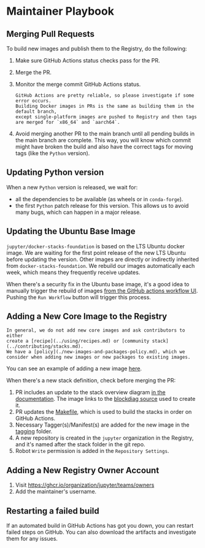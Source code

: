 # Maintainer Playbook

## Merging Pull Requests

To build new images and publish them to the Registry, do the following:

1. Make sure GitHub Actions status checks pass for the PR.
2. Merge the PR.
3. Monitor the merge commit GitHub Actions status.

   ```{note}
   GitHub Actions are pretty reliable, so please investigate if some error occurs.
   Building Docker images in PRs is the same as building them in the default branch,
   except single-platform images are pushed to Registry and then tags are merged for `x86_64` and `aarch64`.
   ```

4. Avoid merging another PR to the main branch until all pending builds in the main branch are complete.
   This way, you will know which commit might have broken the build
   and also have the correct tags for moving tags (like the `Python` version).

## Updating Python version

When a new `Python` version is released, we wait for:

- all the dependencies to be available (as wheels or in `conda-forge`).
- the first `Python` patch release for this version.
  This allows us to avoid many bugs, which can happen in a major release.

## Updating the Ubuntu Base Image

`jupyter/docker-stacks-foundation` is based on the LTS Ubuntu docker image.
We are waiting for the first point release of the new LTS Ubuntu before updating the version.
Other images are directly or indirectly inherited from `docker-stacks-foundation`.
We rebuild our images automatically each week, which means they frequently receive updates.

When there's a security fix in the Ubuntu base image, it's a good idea to manually trigger the rebuild of images
[from the GitHub actions workflow UI](https://github.com/jupyter/docker-stacks/actions/workflows/docker.yml).
Pushing the `Run Workflow` button will trigger this process.

## Adding a New Core Image to the Registry

```{note}
In general, we do not add new core images and ask contributors to either
create a [recipe](../using/recipes.md) or [community stack](../contributing/stacks.md).
We have a [policy](./new-images-and-packages-policy.md), which we consider when adding new images or new packages to existing images.
```

You can see an example of adding a new image [here](https://github.com/jupyter/docker-stacks/pull/1936/files).

When there's a new stack definition, check before merging the PR:

1. PR includes an update to the stack overview diagram
   [in the documentation](../using/selecting.md#image-relationships).
   The image links to the [blockdiag source](http://interactive.blockdiag.com/) used to create it.
2. PR updates the [Makefile](https://github.com/jupyter/docker-stacks/blob/main/Makefile),
   which is used to build the stacks in order on GitHub Actions.
3. Necessary Tagger(s)/Manifest(s) are added for the new image
   in the [tagging](https://github.com/jupyter/docker-stacks/tree/main/tagging) folder.
4. A new repository is created in the `jupyter` organization in the Registry,
   and it's named after the stack folder in the git repo.
5. Robot `Write` permission is added in the `Repository Settings`.

## Adding a New Registry Owner Account

1. Visit <https://ghcr.io/organization/jupyter/teams/owners>
2. Add the maintainer's username.

## Restarting a failed build

If an automated build in GitHub Actions has got you down, you can restart failed steps on GitHub.
You can also download the artifacts and investigate them for any issues.
